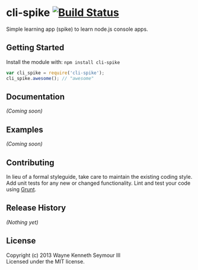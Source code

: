 # cli-spike [![Build Status](https://secure.travis-ci.org/wayneseymour/lrn.png?branch=master)](http://travis-ci.org/wayneseymour/lrn)

Simple learning app (spike) to learn node.js console apps.

## Getting Started
Install the module with: `npm install cli-spike`

```javascript
var cli_spike = require('cli-spike');
cli_spike.awesome(); // "awesome"
```

## Documentation
_(Coming soon)_

## Examples
_(Coming soon)_

## Contributing
In lieu of a formal styleguide, take care to maintain the existing coding style. Add unit tests for any new or changed functionality. Lint and test your code using [Grunt](http://gruntjs.com/).

## Release History
_(Nothing yet)_

## License
Copyright (c) 2013 Wayne Kenneth Seymour III  
Licensed under the MIT license.
